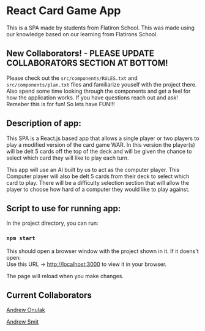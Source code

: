 # React Card Game App

This is a SPA made by students from Flatiron School. This was made using our knowledge based on our learning from Flatirons School.

## New Collaborators! - PLEASE UPDATE COLLABORATORS SECTION AT BOTTOM!

Please check out the `src/components/RULES.txt` and `src/components/plan.txt` files and familiarize youself with the project there.
Also spend some time looking through the components and get a feel for how the application works. If you have questions reach out
and ask! Remeber this is for fun! So lets have FUN!!!

## Description of app:

This SPA is a React.js based app that allows a single player or two players to play a modified version of the card game WAR.
In this version the player(s) will be delt 5 cards off the top of the deck and will be given the chance to select
which card they will like to play each turn.

This app will use an AI built by us to act as the computer player. This Computer player will also be delt
5 cards from their deck to select which card to play. There will be a difficulty selection section that will
allow the player to choose how hard of a computer they would like to play against.

## Script to use for running app:

In the project directory, you can run:

### `npm start`

This should open a browser window with the project shown in it. If it doens't open: \
Use this URL -> [http://localhost:3000](http://localhost:3000) to view it in your browser.

The page will reload when you make changes.

## Current Collaborators

[Andrew Onulak](www.linkedin.com/in/andrew-onulak)

[Andrew Smit](www.linkedin.com/in/andrewasmit/)